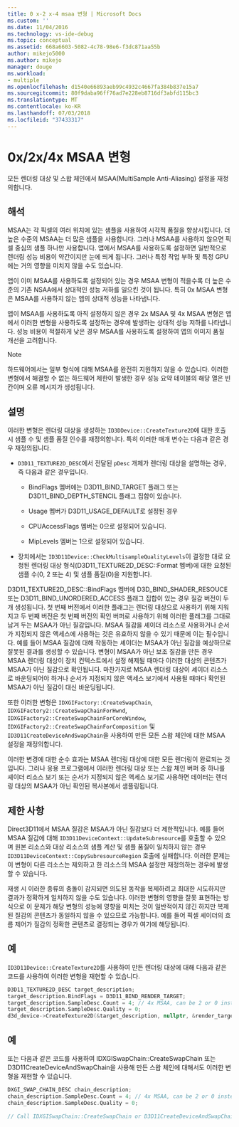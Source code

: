 ```yaml
---
title: 0 x-2 x-4 msaa 변형 | Microsoft Docs
ms.custom: ''
ms.date: 11/04/2016
ms.technology: vs-ide-debug
ms.topic: conceptual
ms.assetid: 668a6603-5082-4c78-98e6-f3dc871aa55b
author: mikejo5000
ms.author: mikejo
manager: douge
ms.workload:
- multiple
ms.openlocfilehash: d1540e66893aeb99c4932c4667fa384b837e15a7
ms.sourcegitcommit: 80f9daba96ff76ad7e228eb8716df3abfd115bc3
ms.translationtype: MT
ms.contentlocale: ko-KR
ms.lasthandoff: 07/03/2018
ms.locfileid: "37433317"
---
```

# <a name="0x2x4x-msaa-variants"></a>0x/2x/4x MSAA 변형
모든 렌더링 대상 및 스왑 체인에서 MSAA(MultiSample Anti-Aliasing) 설정을 재정의합니다.  
  
## <a name="interpretation"></a>해석  
 MSAA는 각 픽셀의 여러 위치에 있는 샘플을 사용하여 시각적 품질을 향상시킵니다. 더 높은 수준의 MSAA는 더 많은 샘플을 사용합니다. 그러나 MSAA를 사용하지 않으면 픽셀 중심의 샘플 하나만 사용합니다. 앱에서 MSAA를 사용하도록 설정하면 일반적으로 렌더링 성능 비용이 약간이지만 눈에 띄게 됩니다. 그러나 특정 작업 부하 및 특정 GPU에는 거의 영향을 미치지 않을 수도 있습니다.  
  
 앱이 이미 MSAA를 사용하도록 설정되어 있는 경우 MSAA 변형이 적을수록 더 높은 수준의 기존 NSAA에서 상대적인 성능 저하를 일으킨 것이 됩니다. 특히 0x MSAA 변형은 MSAA를 사용하지 않는 앱의 상대적 성능을 나타냅니다.  
  
 앱이 MSAA를 사용하도록 아직 설정하지 않은 경우 2x MSAA 및 4x MSAA 변형은 앱에서 이러한 변형을 사용하도록 설정하는 경우에 발생하는 상대적 성능 저하를 나타냅니다. 성능 비용이 적절하게 낮은 경우 MSAA를 사용하도록 설정하여 앱의 이미지 품질 개선을 고려합니다.  
  
> [!NOTE]
>  하드웨어에서는 일부 형식에 대해 MSAA를 완전히 지원하지 않을 수 있습니다. 이러한 변형에서 해결할 수 없는 하드웨어 제한이 발생한 경우 성능 요약 테이블의 해당 열은 빈 칸이며 오류 메시지가 생성됩니다.  
  
## <a name="remarks"></a>설명  
 이러한 변형은 렌더링 대상을 생성하는 `ID3DDevice::CreateTexture2D`에 대한 호출 시 샘플 수 및 샘플 품질 인수를 재정의합니다. 특히 이러한 매개 변수는 다음과 같은 경우 재정의됩니다.  
  
-   `D3D11_TEXTURE2D_DESC`에서 전달된 `pDesc` 개체가 렌더링 대상을 설명하는 경우, 즉 다음과 같은 경우입니다.  
  
    -   BindFlags 멤버에는 D3D11_BIND_TARGET 플래그 또는 D3D11_BIND_DEPTH_STENCIL 플래그 집합이 있습니다.  
  
    -   Usage 멤버가 D3D11_USAGE_DEFAULT로 설정된 경우  
  
    -   CPUAccessFlags 멤버는 0으로 설정되어 있습니다.  
  
    -   MipLevels 멤버는 1으로 설정되어 있습니다.  
  
-   장치에서는 `ID3D11Device::CheckMultisampleQualityLevels`이 결정한 대로 요청된 렌더링 대상 형식(D3D11_TEXTURE2D_DESC::Format 멤버)에 대한 요청된 샘플 수(0, 2 또는 4) 및 샘플 품질(0)을 지원합니다.  
  
 D3D11_TEXTURE2D_DESC::BindFlags 멤버에 D3D_BIND_SHADER_RESOUCE 또는 D3D11_BIND_UNORDERED_ACCESS 플래그 집합이 있는 경우 질감 버전이 두 개 생성됩니다. 첫 번째 버전에서 이러한 플래그는 렌더링 대상으로 사용하기 위해 지워지고 두 번째 버전은 첫 번째 버전의 확인 버퍼로 사용하기 위해 이러한 플래그를 그대로 남겨 두는 MSAA가 아닌 질감입니다. MSAA 질감을 셰이더 리소스로 사용하거나 순서가 지정되지 않은 액세스에 사용하는 것은 유효하지 않을 수 있기 때문에 이는 필수입니다. 예를 들어 MSAA 질감에 대해 작동하는 셰이더는 MSAA가 아닌 질감을 예상하므로 잘못된 결과를 생성할 수 있습니다. 변형이 MSAA가 아닌 보조 질감을 만든 경우 MSAA 렌더링 대상이 장치 컨텍스트에서 설정 해제될 때마다 이러한 대상의 콘텐츠가 MSAA가 아닌 질감으로 확인됩니다. 마찬가지로 MSAA 렌더링 대상이 셰이더 리소스로 바운딩되어야 하거나 순서가 지정되지 않은 액세스 보기에서 사용될 때마다 확인된 MSAA가 아닌 질감이 대신 바운딩됩니다.  
  
 또한 이러한 변형은 `IDXGIFactory::CreateSwapChain`, `IDXGIFactory2::CreateSwapChainForHwnd`, `IDXGIFactory2::CreateSwapChainForCoreWindow`, `IDXGIFactory2::CreateSwapChainForComposition` 및 `ID3D11CreateDeviceAndSwapChain`을 사용하여 만든 모든 스왑 체인에 대한 MSAA 설정을 재정의합니다.  
  
 이러한 변경에 대한 순수 효과는 MSAA 렌더링 대상에 대한 모든 렌더링이 완료되는 것입니다. 그러나 응용 프로그램에서 이러한 렌더링 대상 또는 스왑 체인 버퍼 중 하나를 셰이더 리소스 보기 또는 순서가 지정되지 않은 액세스 보기로 사용하면 데이터는 렌더링 대상의 MSAA가 아닌 확인된 복사본에서 샘플링됩니다.  
  
## <a name="restrictions-and-limitations"></a>제한 사항  
 Direct3D11에서 MSAA 질감은 MSAA가 아닌 질감보다 더 제한적입니다. 예를 들어 MSAA 질감에 대해 `ID3D11DeviceContext::UpdateSubresource`를 호출할 수 있으며 원본 리소스와 대상 리소스의 샘플 계산 및 샘플 품질이 일치하지 않는 경우 `ID3D11DeviceContext::CopySubresourceRegion` 호출에 실패합니다. 이러한 문제는 이 변형이 다른 리소스는 제외하고 한 리소스의 MSAA 설정만 재정의하는 경우에 발생할 수 있습니다.  
  
 재생 시 이러한 종류의 충돌이 감지되면 의도된 동작을 복제하려고 최대한 시도하지만 결과가 정확하게 일치하지 않을 수도 있습니다. 이러한 변형의 영향을 잘못 표현하는 방식으로 이 문제가 해당 변형의 성능에 영향을 미치는 것이 일반적이지 않긴 하지만 복제된 질감의 콘텐츠가 동일하지 않을 수 있으므로 가능합니다. 예를 들어 픽셀 셰이더의 흐름 제어가 질감의 정확한 콘텐츠로 결정되는 경우가 여기에 해당됩니다.  
  
## <a name="example"></a>예  
 `ID3D11Device::CreateTexture2D`를 사용하여 만든 렌더링 대상에 대해 다음과 같은 코드를 사용하여 이러한 변형을 재현할 수 있습니다.  
  
```cpp
D3D11_TEXTURE2D_DESC target_description;  
target_description.BindFlags = D3D11_BIND_RENDER_TARGET;  
target_description.SampleDesc.Count = 4; // 4x MSAA, can be 2 or 0 instead  
target_description.SampleDesc.Quality = 0;  
d3d_device->CreateTexture2D(&target_description, nullptr, &render_target);  
```  
  
## <a name="example"></a>예  
 또는 다음과 같은 코드를 사용하여 IDXGISwapChain::CreateSwapChain 또는 D3D11CreateDeviceAndSwapChain을 사용해 만든 스왑 체인에 대해서도 이러한 변형을 재현할 수 있습니다.  
  
```cpp
DXGI_SWAP_CHAIN_DESC chain_description;  
chain_description.SampleDesc.Count = 4; // 4x MSAA, can be 2 or 0 instead  
chain_description.SampleDesc.Quality = 0;  
  
// Call IDXGISwapChain::CreateSwapChain or D3D11CreateDeviceAndSwapChain, etc.  
```

